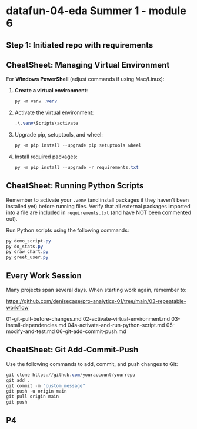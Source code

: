 # datafun-04-eda Summer 1 - module 6

## Step 1: Initiated repo with requirements

## CheatSheet: Managing Virtual Environment

For **Windows PowerShell** (adjust commands if using Mac/Linux):

1. **Create a virtual environment**:
   ```powershell
   py -m venv .venv
   ```

2. Activate the virtual environment:

   ```powershell
   .\.venv\Scripts\activate
   ```

3. Upgrade pip, setuptools, and wheel:

   ```powershell
   py -m pip install --upgrade pip setuptools wheel
   ```

4. Install required packages:

   ```powershell
   py -m pip install --upgrade -r requirements.txt
   ```

## CheatSheet: Running Python Scripts

Remember to activate your `.venv` (and install packages if they haven't been installed yet) before running files. Verify that all external packages imported into a file are included in `requirements.txt` (and have NOT been commented out).

Run Python scripts using the following commands:

   ```powershell
   py demo_script.py
   py do_stats.py
   py draw_chart.py
   py greet_user.py
   ```

## Every Work Session

Many projects span several days. When starting work again, remember to:

   <https://github.com/denisecase/pro-analytics-01/tree/main/03-repeatable-workflow>

   01-git-pull-before-changes.md
   02-activate-virtual-environment.md
   03-install-dependencies.md
   04a-activate-and-run-python-script.md
   05-modify-and-test.md
   06-git-add-commit-push.md

## CheatSheet: Git Add-Commit-Push

Use the following commands to add, commit, and push changes to Git:

   ```powershell
   git clone https://github.com/youraccount/yourrepo
   git add .
   git commit -m "custom message"
   git push -u origin main
   git pull origin main
   git push
   ```

## P4
